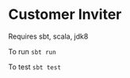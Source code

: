 # Customer Inviter


Requires sbt, scala, jdk8


To run
``` sbt run ```

To test
``` sbt test ```



